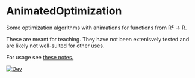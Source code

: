 # AnimatedOptimization

Some optimization algorithms with animations for functions from R² → R.

These are meant for teaching. They have not been extenisvely tested
and are likely not well-suited for other uses. 

For usage see [these notes.](http://faculty.arts.ubc.ca/pschrimpf/526/julia/optimization.html)

<!-- [![Stable](https://img.shields.io/badge/docs-stable-blue.svg)](https://schrimpf.github.io/AnimatedOptimization.jl/stable) -->
[![Dev](https://img.shields.io/badge/docs-dev-blue.svg)](https://schrimpf.github.io/AnimatedOptimization.jl/dev) 
<!-- [![Build Status](https://travis-ci.com/schrimpf/AnimatedOptimization.jl.svg?branch=master)](https://travis-ci.com/schrimpf/AnimatedOptimization.jl) -->
